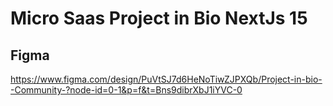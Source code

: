# Micro Saas Project in Bio NextJs 15

## Figma
https://www.figma.com/design/PuVtSJ7d6HeNoTiwZJPXQb/Project-in-bio--Community-?node-id=0-1&p=f&t=Bns9dibrXbJ1iYVC-0